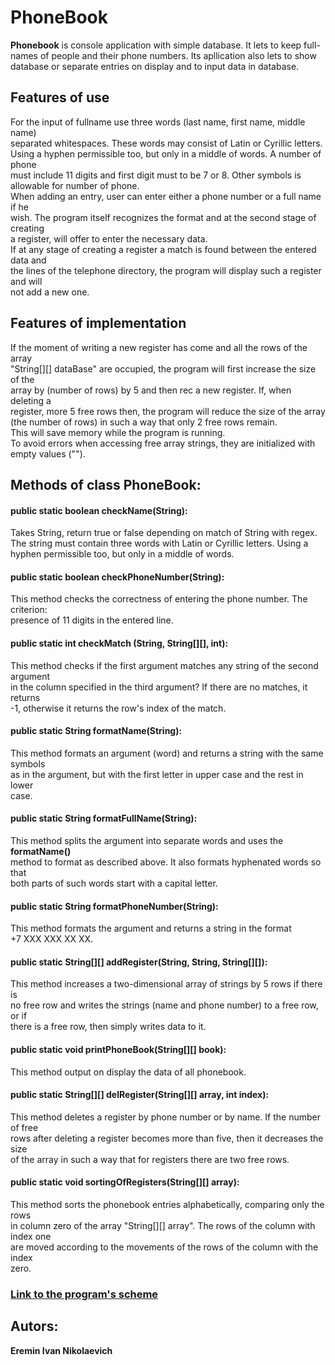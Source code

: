 # PhoneBook
**Phonebook** is console application with simple database. It lets to keep full-<br/>
names of people and their phone numbers. Its apllication also lets to show<br/> 
database or separate entries on display and to input data in database.
## Features of use
For the input of fullname use three words (last name, first name, middle name)<br/>
separated whitespaces. These words may consist of Latin or Cyrillic letters.<br/>
Using a hyphen permissible too, but only in a middle of words. A number of phone<br/>
must include 11 digits and first digit must to be 7 or 8. Other symbols is<br/>
allowable for number of phone.<br/> 
When adding an entry, user can enter either a phone number or a full name if he<br/>
wish. The program itself recognizes the format and at the second stage of creating<br/>
a register, will offer to enter the necessary data.<br/>
If at any stage of creating a register a match is found between the entered data and<br/>
the lines of the telephone directory, the program will display such a register and will<br/>
not add a new one.
## Features of implementation
If the moment of writing a new register has come and all the rows of the array<br/>
"String[][] dataBase" are occupied, the program will first increase the size of the<br/>
array by (number of rows) by 5 and then rec a new register. If, when deleting a<br/>
register, more 5 free rows then, the program will reduce the size of the array<br/>
(the number of rows) in such a way that only 2 free rows remain.<br/>
This will save memory while the program is running.<br/>
To avoid errors when accessing free array strings, they are initialized with empty values ("").
## Methods of class PhoneBook:
#### public static boolean checkName(String):
Takes String, return true or false  depending on match of String with regex.<br/>
The string must contain three words with Latin or Cyrillic letters. Using a<br/>
hyphen permissible too, but only in a middle of words.
#### public static boolean checkPhoneNumber(String):
This method checks the correctness of entering the phone number. The criterion: <br/>
presence of 11 digits in the entered line.
#### public static int checkMatch (String, String[][], int):
This method checks if the first argument matches any string of the second argument<br/> 
in the column specified in the third argument? If there are no matches, it returns<br/>
-1, otherwise it returns the row's index of the match.
#### public static String formatName(String):
This method formats an argument (word) and returns a string with the same symbols<br/>
as in the argument, but with the first letter in upper case and the rest in lower<br/>
case.
#### public static String formatFullName(String):
This method splits the argument into separate words and uses the **formatName()**<br/>
method to format as described above. It also formats hyphenated words so that<br/>
both parts of such words start with a capital letter.
#### public static String formatPhoneNumber(String):
This method formats the argument and returns a string in the format<br/>
+7 XXX XXX XX XX.
#### public static String[][] addRegister(String, String, String[][]):
This method increases a two-dimensional array of strings by 5 rows if there is<br/>
no free row and writes the strings (name and phone number) to a free row, or if<br/>
there is a free row, then simply writes data to it.
#### public static void printPhoneBook(String[][] book):
This method output on display the data of all phonebook.
#### public static String[][] delRegister(String[][] array, int index):
This method deletes a register by phone number or by name. If the number of free<br/>
rows after deleting a register becomes more than five, then it decreases the size<br/> 
of the array in such a way that for registers there are two free rows.
#### public static void sortingOfRegisters(String[][] array):
This method sorts the phonebook entries alphabetically, comparing only the rows<br/>
in column zero of the array "String[][] array". The rows of the column with index one<br/>
are moved according to the movements of the rows of the column with the index<br/>
zero.
### [Link to the program's scheme](https://github.com/DrEremin/PhoneBook/blob/master/ProgrammScheme.pdf)
## Autors:    
**Eremin Ivan Nikolaevich**
